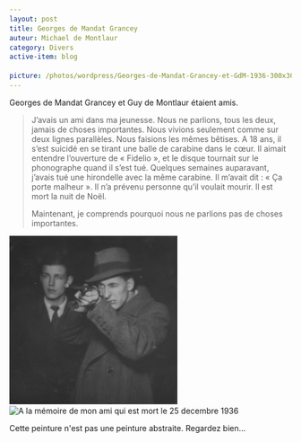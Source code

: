 ```yaml
---
layout: post
title: Georges de Mandat Grancey
auteur: Michael de Montlaur
category: Divers
active-item: blog

picture: /photos/wordpress/Georges-de-Mandat-Grancey-et-GdM-1936-300x300.jpg
---
```

Georges de Mandat Grancey et Guy de Montlaur étaient amis.

> J’avais un ami dans ma jeunesse. Nous ne parlions, tous les deux,  jamais de choses importantes. Nous vivions seulement comme sur deux  lignes parallèles. Nous faisions les mêmes bêtises. A 18 ans, il s’est  suicidé en se tirant une balle de carabine dans le cœur. Il aimait  entendre l’ouverture de « Fidelio », et le disque tournait sur le  phonographe quand il s’est tué. Quelques semaines auparavant, j’avais  tué une hirondelle avec la même carabine. Il m’avait dit : « Ça porte  malheur ». Il n’a prévenu personne qu’il voulait mourir. Il est mort la  nuit de Noël.  
>
> Maintenant, je comprends pourquoi nous ne parlions pas de choses importantes.

<!--more-->

<img src="/photos/wordpress/Georges-de-Mandat-Grancey-et-GdM-1936-300x300.jpg" alt="Georges de Mandat Grancey et GdM 1936">

<img src="/photos/wordpress/A-la-memoire-de-mon-ami-qui-est-mort-le-25-decembre-1936-186x300.jpg" alt="A la mémoire de mon ami qui est mort le 25 decembre 1936">

Cette peinture n'est pas une peinture abstraite. Regardez bien…
